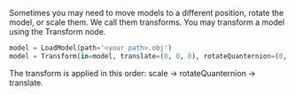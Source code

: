 Sometimes you may need to move models to a different position, rotate the model, or scale them. We call them transforms. You may transform a model using the Transform node.
```python
model = LoadModel(path='<your path>.obj')
model = Transform(in=model, translate=(0, 0, 0), rotateQuanternion=(0, 0, 0, 1), scale=(1, 1, 1))
```
The transform is applied in this order: scale -> rotateQuanternion -> translate.
